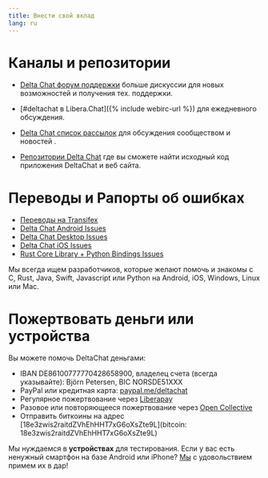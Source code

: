 ```yaml
---
title: Внести свой вклад
lang: ru
---
```


# Каналы и репозитории

- [Delta Chat форум поддержки](https://support.delta.chat) больше
  дискуссии для новых возможностей и получения тех. поддержки.

- [#deltachat в Libera.Chat]({% include webirc-url %}) для ежедневного обсуждения.

- [Delta Chat список
  рассылок](https://lists.codespeak.net/postorius/lists/delta.codespeak.net/) 
  для обсуждения сообществом и новостей .

- [Репозитории Delta Chat](https://github.com/deltachat/) где вы сможете 
  найти исходный код приложения DeltaChat и веб сайта.

# Переводы и Рапорты об ошибках

- [Переводы на Transifex](https://www.transifex.com/delta-chat/public/)
- [Delta Chat Android Issues](https://github.com/deltachat/deltachat-android/issues)
- [Delta Chat Desktop Issues](https://github.com/deltachat/deltachat-desktop/issues)
- [Delta Chat iOS Issues](https://github.com/deltachat/deltachat-ios/issues)
- [Rust Core Library + Python Bindings Issues](https://github.com/deltachat/deltachat-core-rust/issues)

Мы всегда ищем разработчиков, которые желают помочь и знакомы с 
C, Rust, Java, Swift, Javascript или Python на Android, iOS, Windows, Linux или Mac.


# Пожертвовать деньги или устройства

Вы можете помочь DeltaChat деньгами:

- IBAN DE86100777770428658900, владелец счета (всегда указывайте): Björn Petersen, BIC NORSDE51XXX
- PayPal или кредитная карта: [paypal.me/deltachat](https://paypal.me/deltachat/20)
- Регулярное пожертвование через [Liberapay](https://liberapay.com/delta.chat/)
- Разовое или повторяющееся пожертвование через [Open Collective](https://opencollective.com/delta-chat/donate)
- Отправить биткоины на адрес [18e3zwis2raitdZVhEhHHT7xG6oXsZte9L](bitcoin: 18e3zwis2raitdZVhEhHHT7xG6oXsZte9L)

Мы нуждаемся в **устройствах** для тестирования. Если у вас есть ненужный смартфон на базе Android или iPhone?
[Мы](imprint) с удовольствием примем их в дар!
